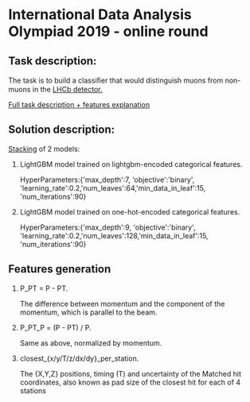 # International Data Analysis Olympiad 2019 - online round

## Task description:
The task is to build a classiﬁer that would distinguish muons from non-muons in the [LHCb detector.](https://en.wikipedia.org/wiki/LHCb_experiment)

[Full task description + features explanation](https://docs.google.com/document/d/1d42hY3iGHB-Ncv4WySPCFKwPrXWLRL7z-ZKqBRV6yLw/edit?usp=sharing)

## Solution description:
[Stacking](https://www.geeksforgeeks.org/stacking-in-machine-learning/) of 2  models:
1. LightGBM model trained on lightgbm-encoded categorical features.

   HyperParameters:{'max_depth':7, 'objective':'binary', 'learning_rate':0.2,'num_leaves':64,'min_data_in_leaf':15, 'num_iterations':90}
2. LightGBM model trained on one-hot-encoded categorical features.

   HyperParameters:{'max_depth':9, 'objective':'binary', 'learning_rate':0.2,'num_leaves':128,'min_data_in_leaf':15, 'num_iterations':90}

## Features generation
1. P_PT = P - PT. 

   The difference between momentum and the component of the momentum, which is parallel to the beam.
2. P_PT_P = (P - PT) / P. 

   Same as above, normalized by momentum.
3. closest_{x/y/T/z/dx/dy}_per_station. 

   The {X,Y,Z} positions, timing (T) and uncertainty of the Matched hit coordinates, also known as pad size of the closest hit for each of 4 stations